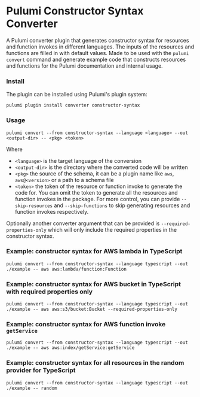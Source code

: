 # Pulumi Constructor Syntax Converter

A Pulumi converter plugin that generates constructor syntax for resources and function invokes in different languages. The inputs of the resources and functions are filled in with default values. Made to be used with the `pulumi convert` command and generate example code that constructs resources and functions for the Pulumi documentation and internal usage.

### Install
The plugin can be installed using Pulumi's plugin system:
```console
pulumi plugin install converter constructor-syntax
```

### Usage
```
pulumi convert --from constructor-syntax --language <language> --out <output-dir> -- <pkg> <token>
```
Where 
 - `<language>` is the target language of the conversion
 - `<output-dir>` is the directory where the converted code will be written
 - `<pkg>` the source of the schema, it can be a plugin name like `aws`, `aws@<version>` or a path to a schema file
 - `<token>` the token of the resource or function invoke to generate the code for. You can omit the token to generate all the resources and function invokes in the package. For more control, you can provide `--skip-resources` and `--skip-functions` to skip generating resources and function invokes respectively.

Optionally another converter argument that can be provided is `--required-properties-only` which will only include the required properties in the constructor syntax.

### Example: constructor syntax for AWS lambda in TypeScript
```
pulumi convert --from constructor-syntax --language typescript --out ./example -- aws aws:lambda/function:Function
```
### Example: constructor syntax for AWS bucket in TypeScript with required properties only
```
pulumi convert --from constructor-syntax --language typescript --out ./example -- aws aws:s3/bucket:Bucket --required-properties-only
```
### Example: constructor syntax for AWS function invoke `getService`
```
pulumi convert --from constructor-syntax --language typescript --out ./example -- aws aws:index/getService:getService
```
### Example: constructor syntax for all resources in the random provider for TypeScript
```
pulumi convert --from constructor-syntax --language typescript --out ./example -- random
```